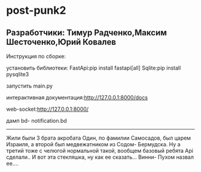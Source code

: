 # post-punk2

Разработчики: Тимур Радченко,Максим Шесточенко,Юрий Ковалев
-----------
Инструкция по сборке:

установить библиотеки: FastApi:pip install fastapi[all] Sqlite:pip install pysqlite3

запустить main.py

интерактивная документация:http://127.0.0.1:8000/docs

web-socket:http://127.0.0.1:8000/

дамп bd- notification.bd

------------

Жили были 3 брата акробата Один, по фамилии Самосадов, был царем Израиля, а второй был медвежатником из Содом- Бермудска. Ну а третий тоже с челюгой нормальной такой, вообщем базовый ребята Api сделали.. И вот эта стекляшка, ну как ее сказать… Винни- Пухом назвал ее....
